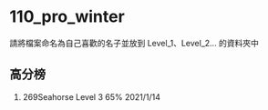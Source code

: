 # 110_pro_winter
請將檔案命名為自己喜歡的名子並放到 Level_1、Level_2... 的資料夾中

## 高分榜
1. 269Seahorse Level 3 65% 2021/1/14
